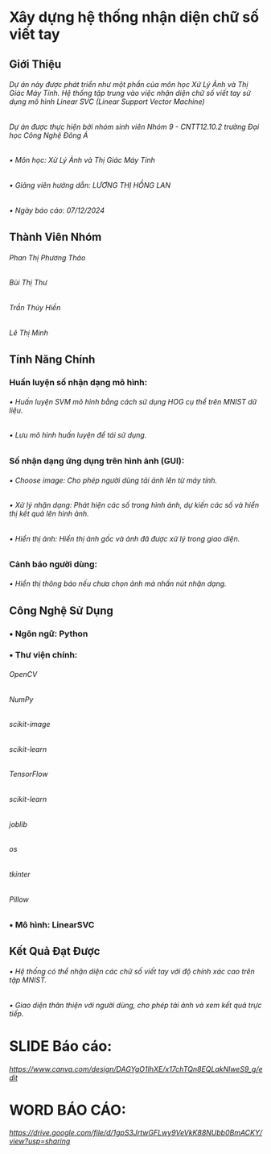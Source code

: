 # Xây dựng hệ thống nhận diện chữ số viết tay
## Giới Thiệu
###### Dự án này được phát triển như một phần của môn học Xử Lý Ảnh và Thị Giác Máy Tính. Hệ thống tập trung vào việc nhận diện chữ số viết tay  sử dụng mô hình Linear SVC (Linear Support Vector Machine)
###### Dự án được thực hiện bởi nhóm sinh viên Nhóm 9 - CNTT12.10.2 trường Đại học Công Nghệ Đông Á
###### •	Môn học: Xử Lý Ảnh và Thị Giác Máy Tính
###### •	Giảng viên hướng dẫn: LƯƠNG THỊ HỒNG LAN
###### •	Ngày báo cáo: 07/12/2024
## Thành Viên Nhóm
###### Phan Thị Phương Thảo
###### Bùi Thị Thư
###### Trần Thúy Hiền
###### Lê Thị Minh
## Tính Năng Chính
### Huấn luyện số nhận dạng mô hình:
###### •	Huấn luyện SVM mô hình bằng cách sử dụng HOG cụ thể trên MNIST dữ liệu.
###### •	Lưu mô hình huấn luyện để tái sử dụng.
### Số nhận dạng ứng dụng trên hình ảnh (GUI):
###### •	Choose image: Cho phép người dùng tải ảnh lên từ máy tính.
###### •	Xử lý nhận dạng: Phát hiện các số trong hình ảnh, dự kiến các số và hiển thị kết quả lên hình ảnh.
###### •	Hiển thị ảnh: Hiển thị ảnh gốc và ảnh đã được xử lý trong giao diện.
### Cảnh báo người dùng:
###### •	Hiển thị thông báo nếu chưa chọn ảnh mà nhấn nút nhận dạng.
## Công Nghệ Sử Dụng
### •	Ngôn ngữ: Python
### •	Thư viện chính:
###### OpenCV
###### NumPy
###### scikit-image
###### scikit-learn
###### TensorFlow
###### scikit-learn
###### joblib
###### os
###### tkinter
###### Pillow
### •	Mô hình: LinearSVC
## Kết Quả Đạt Được
###### •	 Hệ thống có thể nhận diện các chữ số viết tay với độ chính xác cao trên tập MNIST.
###### •	 Giao diện thân thiện với người dùng, cho phép tải ảnh và xem kết quả trực tiếp.
# SLIDE Báo cáo:
###### https://www.canva.com/design/DAGYgO1IhXE/x17chTQn8EQLakNlweS9_g/edit
# WORD BÁO CÁO:
###### https://drive.google.com/file/d/1gpS3JrtwGFLwy9VeVkK88NUbb0BmACKY/view?usp=sharing

